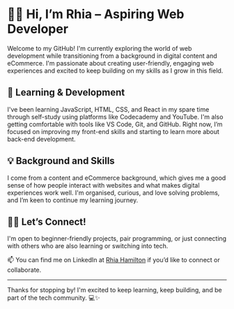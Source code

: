 # 👋🏾 Hi, I’m Rhia – Aspiring Web Developer

Welcome to my GitHub! I'm currently exploring the world of web development while transitioning from a background in digital content and eCommerce. I'm passionate about creating user-friendly, engaging web experiences and excited to keep building on my skills as I grow in this field.

## 🌱 Learning & Development

I've been learning JavaScript, HTML, CSS, and React in my spare time through self-study using platforms like Codecademy and YouTube. I'm also getting comfortable with tools like VS Code, Git, and GitHub. Right now, I’m focused on improving my front-end skills and starting to learn more about back-end development.

## 💡 Background and Skills

I come from a content and eCommerce background, which gives me a good sense of how people interact with websites and what makes digital experiences work well. I'm organised, curious, and love solving problems, and I’m keen to continue my learning journey.

## 🤝🏾 Let’s Connect!

I'm open to beginner-friendly projects, pair programming, or just connecting with others who are also learning or switching into tech.

📫 You can find me on LinkedIn at [Rhia Hamilton](https://www.linkedin.com/in/rhiahunte/) if you’d like to connect or collaborate.

---

Thanks for stopping by! I'm excited to keep learning, keep building, and be part of the tech community. 💻✨

